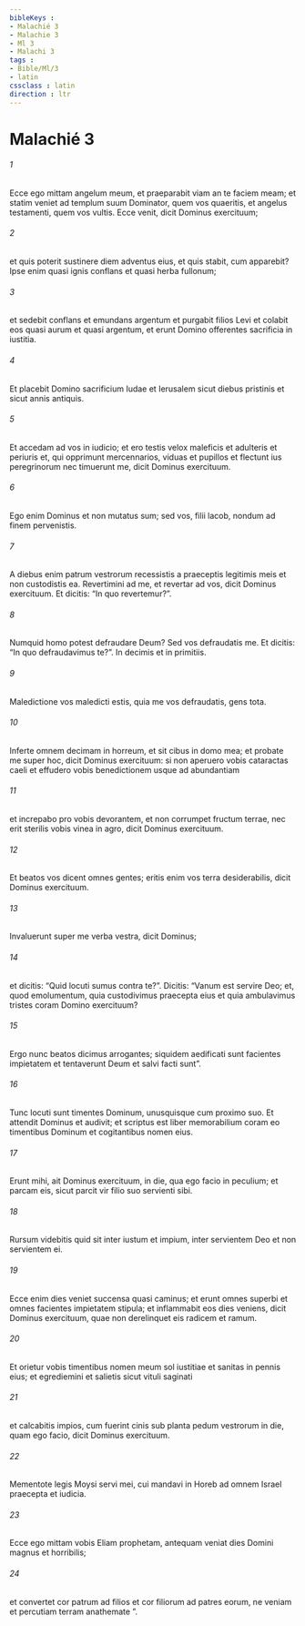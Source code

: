 ```yaml
---
bibleKeys : 
- Malachié 3
- Malachie 3
- Ml 3
- Malachi 3
tags : 
- Bible/Ml/3
- latin
cssclass : latin
direction : ltr
---
```


# Malachié 3

###### 1
Ecce ego mittam angelum meum, et praeparabit viam an te faciem meam; et statim veniet ad templum suum Dominator, quem vos quaeritis, et angelus testamenti, quem vos vultis. Ecce venit, dicit Dominus exercituum; 
###### 2
et quis poterit sustinere diem adventus eius, et quis stabit, cum apparebit? Ipse enim quasi ignis conflans et quasi herba fullonum; 
###### 3
et sedebit conflans et emundans argentum et purgabit filios Levi et colabit eos quasi aurum et quasi argentum, et erunt Domino offerentes sacrificia in iustitia. 
###### 4
Et placebit Domino sacrificium Iudae et Ierusalem sicut diebus pristinis et sicut annis antiquis. 
###### 5
Et accedam ad vos in iudicio; et ero testis velox maleficis et adulteris et periuris et, qui opprimunt mercennarios, viduas et pupillos et flectunt ius peregrinorum nec timuerunt me, dicit Dominus exercituum.
###### 6
Ego enim Dominus et non mutatus sum; sed vos, filii lacob, nondum ad finem pervenistis.
###### 7
A diebus enim patrum vestrorum recessistis a praeceptis legitimis meis et non custodistis ea. Revertimini ad me, et revertar ad vos, dicit Dominus exercituum. Et dicitis: “In quo revertemur?”.
###### 8
Numquid homo potest defraudare Deum? Sed vos defraudatis me. Et dicitis: “In quo defraudavimus te?”. In decimis et in primitiis.
###### 9
Maledictione vos maledicti estis, quia me vos defraudatis, gens tota.
###### 10
Inferte omnem decimam in horreum, et sit cibus in domo mea; et probate me super hoc, dicit Dominus exercituum: si non aperuero vobis cataractas caeli et effudero vobis benedictionem usque ad abundantiam
###### 11
et increpabo pro vobis devorantem, et non corrumpet fructum terrae, nec erit sterilis vobis vinea in agro, dicit Dominus exercituum.
###### 12
Et beatos vos dicent omnes gentes; eritis enim vos terra desiderabilis, dicit Dominus exercituum.
###### 13
Invaluerunt super me verba vestra, dicit Dominus; 
###### 14
et dicitis: “Quid locuti sumus contra te?”. Dicitis: “Vanum est servire Deo; et, quod emolumentum, quia custodivimus praecepta eius et quia ambulavimus tristes coram Domino exercituum? 
###### 15
Ergo nunc beatos dicimus arrogantes; siquidem aedificati sunt facientes impietatem et tentaverunt Deum et salvi facti sunt”. 
###### 16
Tunc locuti sunt timentes Dominum, unusquisque cum proximo suo. Et attendit Dominus et audivit; et scriptus est liber memorabilium coram eo timentibus Dominum et cogitantibus nomen eius. 
###### 17
Erunt mihi, ait Dominus exercituum, in die, qua ego facio in peculium; et parcam eis, sicut parcit vir filio suo servienti sibi. 
###### 18
Rursum videbitis quid sit inter iustum et impium, inter servientem Deo et non servientem ei.
###### 19
Ecce enim dies veniet succensa quasi caminus; et erunt omnes superbi et omnes facientes impietatem stipula; et inflammabit eos dies veniens, dicit Dominus exercituum, quae non derelinquet eis radicem et ramum. 
###### 20
Et orietur vobis timentibus nomen meum sol iustitiae et sanitas in pennis eius; et egrediemini et salietis sicut vituli saginati 
###### 21
et calcabitis impios, cum fuerint cinis sub planta pedum vestrorum in die, quam ego facio, dicit Dominus exercituum.
###### 22
Mementote legis Moysi servi mei, cui mandavi in Horeb ad omnem Israel praecepta et iudicia.
###### 23
Ecce ego mittam vobis Eliam prophetam, antequam veniat dies Domini magnus et horribilis;
###### 24
et convertet cor patrum ad filios et cor filiorum ad patres eorum, ne veniam et percutiam terram anathemate ”.
